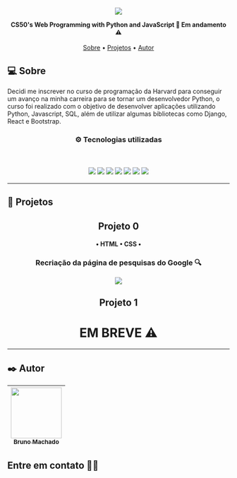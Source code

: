 <h4 align="center"> 
<a href="https://cs50.harvard.edu/web/2020/"><img src="https://online-learning.harvard.edu/sites/default/files/styles/header/public/course/CS50x_web_4-modified.jpg?itok=8wo8PUle"/></a>


CS50's Web Programming with Python and JavaScript 🐍 Em andamento ⚠️
</h4>

<p align="center">
 <a href="#-sobre">Sobre</a> •
 <a href="#-projetos">Projetos</a> •
 <a href="#%EF%B8%8F-autor">Autor</a>
</p>

## 💻 Sobre

Decidi me inscrever no curso de programação da Harvard para conseguir um avanço na minha carreira para se tornar um desenvolvedor Python, o curso foi realizado com o objetivo de desenvolver aplicações utilizando Python, Javascript, SQL, além de utilizar algumas bibliotecas como Django, React e Bootstrap.

<h3 align="center">
⚙️ Tecnologias utilizadas

<p>&nbsp;</p>
<img src="https://img.shields.io/badge/HTML5-E34F26?style=for-the-badge&logo=html5&logoColor=white"/>
<img src="https://img.shields.io/badge/CSS3-1572B6?style=for-the-badge&logo=css3&logoColor=white"/>
<img src="https://img.shields.io/badge/JavaScript-323330?style=for-the-badge&logo=javascript&logoColor=F7DF1E"/>
<img src="https://img.shields.io/badge/Git-F05032?style=for-the-badge&logo=git&logoColor=white"/>
<img src="https://img.shields.io/badge/Python-3776AB?style=for-the-badge&logo=python&logoColor=white"/>
<img src="https://img.shields.io/badge/Django-092E20?style=for-the-badge&logo=django&logoColor=green"/>
<img src="https://img.shields.io/badge/MySQL-00000F?style=for-the-badge&logo=mysql&logoColor=white"/>
</h3>

---

## 🚧 Projetos

<h2 align="center">
Projeto 0
</h2>
<h4 align="center">
• HTML • CSS •
</h4>
<h3 align="center">Recriação da página de pesquisas do Google 🔍</h3>
<p align="center">
<a href="https://github.com/brunomdrrosa/CS50-s-Web-Programming-with-Python-and-JavaScript/tree/main/project0"><img src="https://i.imgur.com/FAmT4nU.png"/></a>	
</p>
<h2 align="center">
Projeto 1
</h2>	
<h1 align="center">
EM BREVE ⚠️
</h1>

---

## ✒️ Autor

| [<img src="https://avatars.githubusercontent.com/u/75590326?v=4" width=115 > <br> <sub> Bruno Machado </sub>](https://github.com/brunomdrrosa) |
| :--------------------------------------------------------------------------------------------------------------------------------------------: |

<h2 >Entre em contato 🤙🏽</h2>

<div align="center">
<a href="https://linkedin.com/in/bruno-machado-da-rosa/" target="_blank"><img src="https://img.shields.io/badge/Bruno Machado da Rosa-0077B5?style=for-the-badge&logo=linkedin&logoColor=white" alt=""></a>
<a href="mailto:brunomdr46@gmail.com" target="_blank"><img src="https://img.shields.io/badge/brunomdr46@gmail.com-D14836?style=for-the-badge&logo=gmail&logoColor=white" alt=""></a>
</div>